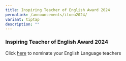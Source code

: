 ```yaml
---
title: Inspiring Teacher of English Award 2024
permalink: /announcements/itoea2024/
variant: tiptap
description: ""
---
```

<h3><strong>Inspiring Teacher of English Award 2024</strong></h3>
<p>Click <a href="http://goodenglish.org.sg/inspiring-teacher-of-english-award/nomination-information" rel="noopener noreferrer nofollow" target="_blank">here</a> to
nominate your English Language teachers&nbsp;</p>
<p></p>